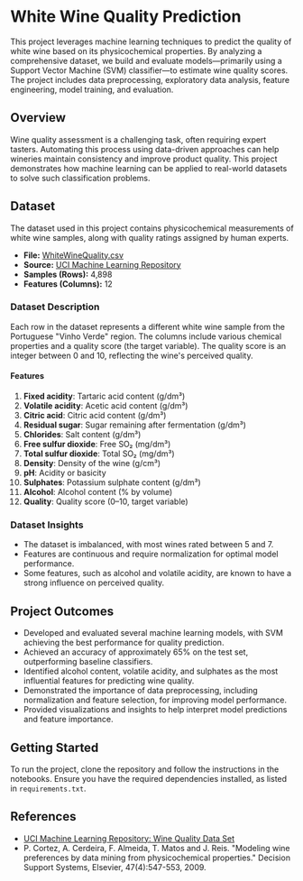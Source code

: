 # White Wine Quality Prediction

This project leverages machine learning techniques to predict the quality of white wine based on its physicochemical properties. By analyzing a comprehensive dataset, we build and evaluate models—primarily using a Support Vector Machine (SVM) classifier—to estimate wine quality scores. The project includes data preprocessing, exploratory data analysis, feature engineering, model training, and evaluation.

## Overview

Wine quality assessment is a challenging task, often requiring expert tasters. Automating this process using data-driven approaches can help wineries maintain consistency and improve product quality. This project demonstrates how machine learning can be applied to real-world datasets to solve such classification problems.

## Dataset

The dataset used in this project contains physicochemical measurements of white wine samples, along with quality ratings assigned by human experts.

- **File:** [WhiteWineQuality.csv](WhiteWineQuality.csv)
- **Source:** [UCI Machine Learning Repository](https://archive.ics.uci.edu/ml/datasets/Wine+Quality)
- **Samples (Rows):** 4,898
- **Features (Columns):** 12

### Dataset Description

Each row in the dataset represents a different white wine sample from the Portuguese "Vinho Verde" region. The columns include various chemical properties and a quality score (the target variable). The quality score is an integer between 0 and 10, reflecting the wine's perceived quality.

#### Features

1. **Fixed acidity**: Tartaric acid content (g/dm³)
2. **Volatile acidity**: Acetic acid content (g/dm³)
3. **Citric acid**: Citric acid content (g/dm³)
4. **Residual sugar**: Sugar remaining after fermentation (g/dm³)
5. **Chlorides**: Salt content (g/dm³)
6. **Free sulfur dioxide**: Free SO₂ (mg/dm³)
7. **Total sulfur dioxide**: Total SO₂ (mg/dm³)
8. **Density**: Density of the wine (g/cm³)
9. **pH**: Acidity or basicity
10. **Sulphates**: Potassium sulphate content (g/dm³)
11. **Alcohol**: Alcohol content (% by volume)
12. **Quality**: Quality score (0–10, target variable)

### Dataset Insights

- The dataset is imbalanced, with most wines rated between 5 and 7.
- Features are continuous and require normalization for optimal model performance.
- Some features, such as alcohol and volatile acidity, are known to have a strong influence on perceived quality.

## Project Outcomes

- Developed and evaluated several machine learning models, with SVM achieving the best performance for quality prediction.
- Achieved an accuracy of approximately 65% on the test set, outperforming baseline classifiers.
- Identified alcohol content, volatile acidity, and sulphates as the most influential features for predicting wine quality.
- Demonstrated the importance of data preprocessing, including normalization and feature selection, for improving model performance.
- Provided visualizations and insights to help interpret model predictions and feature importance.

## Getting Started

To run the project, clone the repository and follow the instructions in the notebooks. Ensure you have the required dependencies installed, as listed in `requirements.txt`.

## References

- [UCI Machine Learning Repository: Wine Quality Data Set](https://archive.ics.uci.edu/ml/datasets/Wine+Quality)
- P. Cortez, A. Cerdeira, F. Almeida, T. Matos and J. Reis. "Modeling wine preferences by data mining from physicochemical properties." Decision Support Systems, Elsevier, 47(4):547-553, 2009.

